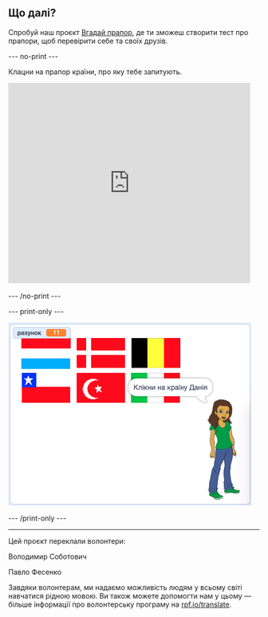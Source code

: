 ## Що далі?

Спробуй наш проєкт [Вгадай прапор](https://projects.raspberrypi.org/uk-UA/projects/guess-the-flag?utm_source=pathway&utm_medium=whatnext&utm_campaign=projects), де ти зможеш створити тест про прапори, щоб перевірити себе та своїх друзів.

--- no-print ---

Клацни на прапор країни, про яку тебе запитують.

<div class="scratch-preview">
  <iframe allowtransparency="true" width="485" height="402" src="https://scratch.mit.edu/projects/embed/276891625/?autostart=false" frameborder="0" scrolling="no"></iframe>
</div>

--- /no-print ---

--- print-only ---

![Готова гра](images/finished-game.png)

--- /print-only ---


***
Цей проєкт переклали волонтери:

Володимир Соботович

Павло Фесенко

Завдяки волонтерам, ми надаємо можливість людям у всьому світі навчатися рідною мовою. Ви також можете допомогти нам у цьому — більше інформації про волонтерську програму на [rpf.io/translate](https://rpf.io/translate).